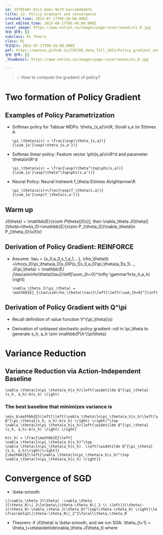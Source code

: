 ```yaml
---
id: 33f8546f-03c1-4abc-9e74-bacce6e0a87e
title: 13. Policy Gradient and convergence
created_time: 2023-07-17T06:26:00.000Z
last_edited_time: 2023-08-17T06:46:00.000Z
cover_image: https://www.notion.so/images/page-cover/woodcuts_8.jpg
하위 항목: []
subclass: RL Theory
class: RL
작성일시: 2023-07-17T06:26:00.000Z
pdf: https://wensun.github.io/CS6789_data_fall_2021/Policy_gradient_annotated.pdf
상위 항목: []
_thumbnail: https://www.notion.so/images/page-cover/woodcuts_8.jpg

---
```


> 💡 How to compute the gradient of policy?

# Two formation of Policy Gradient

## Examples of Policy Parametrization

*   Softmax policy for Tabluar MDPs: \theta\_{s,a}\in\R, \forall s,a \in S\times A

    ```undefined
    \pi_\theta(a|s) = \frac{\exp(\theta_{s,a})}{\sum_{a'}\exp(\theta_{s,a'})}
    ```

*   Softmax linear policy: Feature vector \phi(s,a)\in\R^d and parameter \theta\in\R^d

    ```undefined
    \pi_\theta(a|s) = \frac{\exp(\theta^\top\phi(s,a))}{\sum_{a'}\exp(\theta^\top\phi(s,a'))}
    ```

*   Neural Policy: Neural lnetwork f\_\theta:S\times A\rightarrow\R

    ```undefined
    \pi_\theta(a|s)=\frac{\exp(f_\theta(s,a))}{\sum_{a'}\exp(f_\theta(s,a'))}
    ```

## Warm up

J(\theta) = \mathbb{E}*{x\sim P*\theta}\[f(x)], then \nabla\_\theta J(\theta)|*{\theta=\theta\_0}=\mathbb{E}*{x\sim P\_{\theta\_0}}\nabla\_\theta\ln P\_{\theta\_0}(x)f(x)

## Derivation of Policy Gradient: REINFORCE

*   Assume: \tau = {s\_0,a\_0,s\_1,a\_1,...}, \rho\_\theta(t) =\rho(s\_0)\pi\_\theta(a\_0|s\_0)P(s\_1|s\_0,a\_0)\pi\_\theta(a\_1|s\_1)..., J(\pi\_\theta) = \mathbb{E}*{\tau\sim\rho*\theta(\tau)}\left\[\sum\_{h=0}^\infty \gamma^hr(s\_h,a\_h) \right]

    ```undefined
    \nabla_\theta J(\pi_\theta) = \mathbb{E}_{\tau\sim\rho_\theta(\tau)}\left[\left(\sum_{h=0}^{\infty}\nabla_\theta\ln\pi_\theta(a_h|s_h)\right)R(\tau)\right]
    ```

## Derivation of Policy Gradient with Q^\pi

*   Recall definition of value function V^{\pi\_\theta}(s)

*   Derivation of unbiased stochastic policy gradient: roll in \pi\_\theta to generate s\_h, a\_h \sim \mathbb{P}*h^{\pi*\theta}

# Variance Reduction

## Variance Reduction via Action-Independent Baseline

```undefined
\nabla_\theta\ln\pi_\theta(a_h|s_h)\left(\widetilde Q^{\pi_\theta}(s_h, a_h)-b(s_h) \right)
```

### The best baseline that minimizes variance is

```undefined
\min_b\mathbb{E}\left[\left(\nabla_\theta\ln\pi_\theta(a_h|s_h)\left(\widetilde Q^{\pi_\theta}(s_h, a_h)-b(s_h) \right) \right)^\top \nabla_\theta\ln\pi_\theta(a_h|s_h)\left(\widetilde Q^{\pi_\theta}(s_h, a_h)-b(s_h) \right) \right]
```

```undefined
b(s_h) = \frac{\mathbb{E}\left[ \nabla_\theta\ln\pi_\theta(a_h|s_h)^\top \nabla_\theta\ln\pi_\theta(a_h|s_h)  \left(\widetilde Q^{\pi_\theta}(s_h, a_h)\right)\right]}{\mathbb{E}\left[\nabla_\theta\ln\pi_\theta(a_h|s_h)^\top \nabla_\theta\ln\pi_\theta(a_h|s_h) \right]}
```

# Convergence of SGD

*   \beta-smooth

```undefined
\|\nabla_\theta J(\theta) -\nabla_\theta J(\theta_0)\|_2\le\beta\|\theta-\theta_0\|_2 \\ \left|J(\theta)-J(\theta_0)-\nabla_\theta J(\theta_0)^\top(\theta-\theta_0) \right|\le \frac\beta2\|\theta-\theta_0\|_2^2\forall\theta,\theta_0
```

*   Theorem: if J(\theta) is \beta-smooth, and we run SGA: \theta\_{t+1} = \theta\_t+\eta\widetilde\nabla\_\theta J(\theta\_t) where
